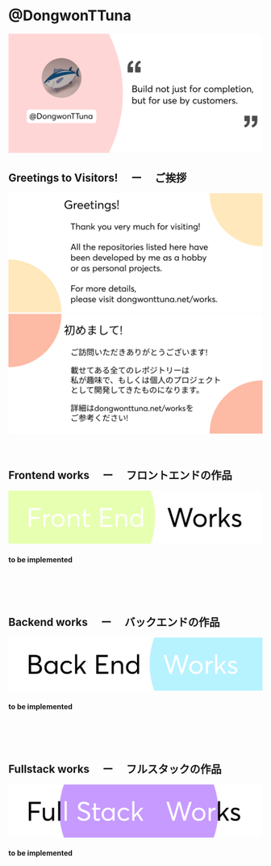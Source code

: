 # @DongwonTTuna

[![Top Banner](img/topBanner.png)](https://dongwontuna.net/)

## Greetings to Visitors!　  ー　  ご挨拶

[![GreetingEng](img/greetingEng.png)](<(https://dongwontuna.net/)>)
[![GreetingJapan](img/greetingJapan.png)](<(https://dongwontuna.net/)>)
<br/>
<br/>
<br/>

## Frontend works　  ー　  フロントエンドの作品

[![Frontend Banner](/img/frontendWorks.png)](https://dongwontuna.net/works/frontend/)

#### to be implemented

<br/>
<br/>
<br/>

## Backend works　  ー　  バックエンドの作品

[![Backend Banner](/img/backendWorks.png)](https://dongwontuna.net/works/backend/)

#### to be implemented

<br/>
<br/>
<br/>

## Fullstack works  　ー　  フルスタックの作品

[![Fullstack Banner](/img/fullstackWorks.png)](https://dongwontuna.net/works/fullstack/)

#### to be implemented

<br/>
<br/>
<br/>
